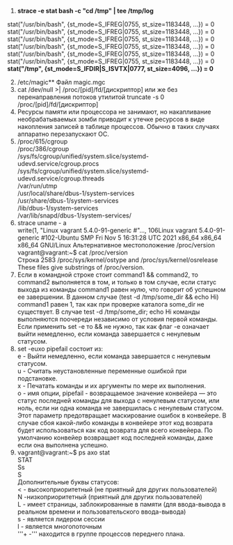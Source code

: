 1.  **strace -e stat bash -c "cd /tmp" | tee /tmp/log**    

stat("/usr/bin/bash", {st_mode=S_IFREG|0755, st_size=1183448, ...}) = 0  
stat("/usr/bin/bash", {st_mode=S_IFREG|0755, st_size=1183448, ...}) = 0  
stat("/usr/bin/bash", {st_mode=S_IFREG|0755, st_size=1183448, ...}) = 0  
stat("/usr/bin/bash", {st_mode=S_IFREG|0755, st_size=1183448, ...}) = 0  
stat("/usr/bin/bash", {st_mode=S_IFREG|0755, st_size=1183448, ...}) = 0  
stat("/usr/bin/bash", {st_mode=S_IFREG|0755, st_size=1183448, ...}) = 0  
**stat("/tmp", {st_mode=S_IFDIR|S_ISVTX|0777, st_size=4096, ...}) = 0**  

2. /etc/magic**  Файл magic.mgc  
3. cat /dev/null >| /proc/[pid]/fd/[дискриптор] или же без перенаправления потоков утилитой truncate -s 0 /proc/[pid]/fd/[дискриптор]   
4. Ресурсы памяти или процессора не занимают, но накапливание необрабатываемых зомби приводит к утечке ресурсов в виде накопления записей в таблице процессов. Обычно в таких случаях аппаратно перезапускают ОС.  
5.  /proc/615/cgroup  
    /proc/386/cgroup  
    /sys/fs/cgroup/unified/system.slice/systemd-udevd.service/cgroup.procs  
    /sys/fs/cgroup/unified/system.slice/systemd-udevd.service/cgroup.threads  
    /var/run/utmp  
    /usr/local/share/dbus-1/system-services  
    /usr/share/dbus-1/system-services  
    /lib/dbus-1/system-services  
    /var/lib/snapd/dbus-1/system-services/  
6. strace uname - a    
   write(1, "Linux vagrant 5.4.0-91-generic #"..., 106Linux vagrant 5.4.0-91-generic #102-Ubuntu SMP Fri Nov 5 16:31:28 UTC 2021 x86_64 x86_64 x86_64 GNU/Linux
   Альтернативное местоположение /proc/version  
   vagrant@vagrant:~$ cat /proc/version   
   Строка 2583 /proc/sys/kernel/ostype and /proc/sys/kernel/osrelease  
              These files give substrings of /proc/version.  
7. Если в командной строке стоит command1 && command2, то command2 выполняется в том, и только в том случае, если статус выхода из команды command1 равен нулю, что говорит об    успешном ее завершении. В данном случае (test -d /tmp/some_dir && echo Hi) command1 равен 1, так как при проверке каталога some_dir не существует. В случае test -d /tmp/some_dir; echo Hi команды выполняются поочереди независимо от условия первой команды.  Если применить set -e то && не нужно, так как флаг -e означает выйти немедленно, если команда завершается с ненулевым статусом.   
8. set -euxo pipefail состоит из:  
   e - Выйти немедленно, если команда завершается с ненулевым статусом.  
   u - Считать неустановленные переменные ошибкой при подстановке.   
   x - Печатать команды и их аргументы по мере их выполнения.  
   o - имя опции, pipefail - возвращаемое значение конвейера — это статус последней команды для выхода с ненулевым статусом, или ноль, если ни одна команда не завершилась с    ненулевым статусом. Этот параметр предотвращает маскирование ошибок в конвейере. В случае сбоя какой-либо команды в конвейере этот код возврата будет использоваться как код возврата для всего конвейера. По умолчанию конвейер возвращает код последней команды, даже если она выполнена успешно.
9. vagrant@vagrant:~$ ps axo stat  
   STAT  
   Ss  
   S  
   Дополнительные буквы статусов:  
   < - высокоприоритетный (не приятный для других пользователей)  
   N -низкоприоритетный (приятный для других пользователей)  
   L - имеет страницы, заблокированные в памяти (для ввода-вывода в реальном времени и пользовательского ввода-вывода)  
   s - является лидером сессии  
   l - является многопоточным  
   '''+ -''' находится в группе процессов переднего плана.    
              
   
  

